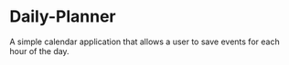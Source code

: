 # Daily-Planner
A simple calendar application that allows a user to save events for each hour of the day.
